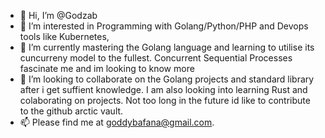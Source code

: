 - 👋 Hi, I’m @Godzab
- 👀 I’m interested in Programming with Golang/Python/PHP and Devops tools like Kubernetes,
- 🌱 I’m currently mastering the Golang language and learning to utilise its cuncurreny model to the fullest. Concurrent Sequential Processes fascinate me and im looking to know more 
- 💞️ I’m looking to collaborate on the Golang projects and standard library after i get suffient knowledge. I am also looking into learning Rust and colaborating on projects. Not too long in the future id like to contribute to the github arctic vault.
- 📫 Please find me at [goddybafana@gmail.com](goddybafana@gmail.com). 

<!---
Godzab/Godzab is a ✨ special ✨ repository because its `README.md` (this file) appears on your GitHub profile.
You can click the Preview link to take a look at your changes.
--->
